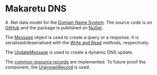 # Makaretu DNS

A .Net data model for the [Domain Name System](https://www.rfc-editor.org/info/rfc1035). 
The source code is on [GitHub](https://github.com/richardschneider/net-dns) and the 
package is published on [NuGet](https://www.nuget.org/packages/Makaretu.Dns).

The [Message](message.md) object is used to create a query or a response. It is
serialised/deserialised with the [Write and Read](xref:Makaretu.Dns.DnsObject) methods, respectively.

The [UpdateMessage](xref:Makaretu.Dns.UpdateMessage) is used to create a dynamic DNS update.

The [common resource records](rr.md) are implemented.  To future proof the component, the 
[UnknownRecord](xref:Makaretu.Dns.UnknownRecord) is used.
